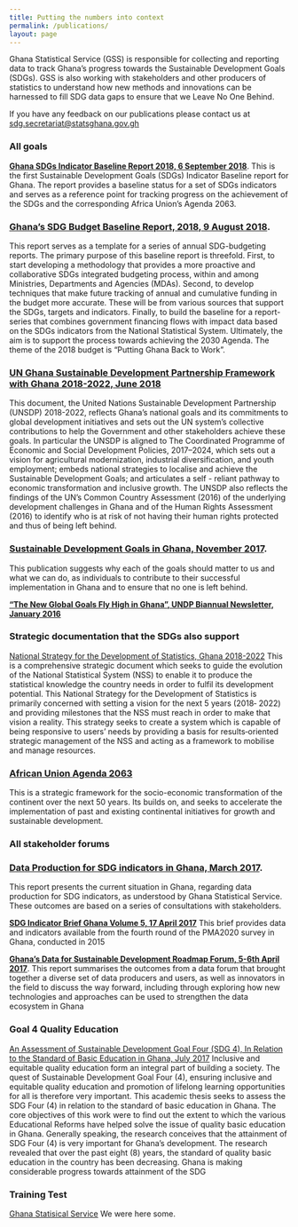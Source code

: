 ```yaml
---
title: Putting the numbers into context
permalink: /publications/
layout: page
---
```


Ghana Statistical Service (GSS) is responsible for collecting and reporting data to track Ghana’s progress towards the Sustainable Development Goals (SDGs).  GSS is also working with stakeholders and other producers of statistics to understand how new methods and innovations can be harnessed to fill SDG data gaps to ensure that we Leave No One Behind.

If you have any feedback on our publications please contact us at sdg.secretariat@statsghana.gov.gh

### All goals

**[Ghana SDGs Indicator Baseline Report 2018, 6 September 2018](http://www.gh.undp.org/content/dam/ghana/docs/Reports/UNDP_GH_IGC_SDGs_%20Indicator_%20Baseline_Report_2018.pdf)**. This is the first Sustainable Development Goals (SDGs) Indicator Baseline report for Ghana. The report provides a baseline status for a set of SDGs indicators and serves as a reference point for tracking progress on the achievement of the SDGs and the corresponding Africa Union’s Agenda 2063.

### [Ghana’s SDG Budget Baseline Report, 2018, 9 August 2018](https://www.mofep.gov.gh/sites/default/files/news/Ghana%27s-SDG-Budget-Baseline-Report-Aug-09-18.pdf). 
This report serves as a template for a series of annual SDG-budgeting reports. The primary purpose of this baseline report is threefold. First, to start developing a methodology that provides a more proactive and collaborative SDGs integrated budgeting process, within and among Ministries, Departments and Agencies (MDAs). Second, to develop techniques that make future tracking of annual and cumulative funding in the budget more accurate. These will be from various sources that support the SDGs, targets and indicators. Finally, to build the baseline for a report-series that combines government financing flows with impact data based on the SDGs indicators from the National Statistical System. Ultimately, the aim is to support the process towards achieving the 2030 Agenda. The theme of the 2018 budget is “Putting Ghana Back to Work”.

### [UN Ghana Sustainable Development Partnership Framework with Ghana 2018-2022, June 2018](http://gh.one.un.org/content/dam/unct/ghana/docs/Delivering%20as%20One/UNCT-GH-UNSDP-2018.pdf)
This document, the United Nations Sustainable Development Partnership (UNSDP) 2018-2022, reflects Ghana’s national goals and its commitments to global development initiatives and sets out the UN system’s collective contributions to help the Government and other stakeholders achieve these goals. In particular the UNSDP is aligned to The Coordinated Programme of Economic and Social Development Policies, 2017–2024, which sets out a vision for agricultural modernization, industrial diversification, and youth employment; embeds national strategies to localise and achieve the Sustainable Development Goals; and articulates a self - reliant pathway to economic transformation and inclusive growth. The UNSDP also reflects the findings of the UN’s Common Country Assessment (2016) of the underlying development challenges in Ghana and of the Human Rights Assessment (2016) to identify who is at risk of not having their human rights protected and thus of being left behind.

### [Sustainable Development Goals in Ghana, November 2017](http://gh.one.un.org/content/dam/unct/ghana/docs/SDGs/UNCT-GH-SDGs-in-Ghana-Avocacy-Messages-2017.pdf). 
This publication suggests why each of the goals should matter to us and what we can do, as individuals to contribute to their successful implementation in Ghana and to ensure that no one is left behind.

**[“The New Global Goals Fly High in Ghana”, UNDP Biannual Newsletter, January 2016](http://www.gh.undp.org/content/dam/ghana/docs/Doc/Communication/UNDP_GH_COMM__Newsletter_January2016.pdf)**

### Strategic documentation that the SDGs also support
[National Strategy for the Development of Statistics, Ghana 2018-2022](http://www.statsghana.gov.gh/docfiles/publications/NSDS%20II%20Ghana_Revised_16.03.18.pdf)  This is a comprehensive strategic document which seeks to guide the evolution of the National Statistical System (NSS) to enable it to produce the statistical knowledge the country needs in order to fulfil its development potential. This National Strategy for the Development of Statistics is primarily concerned with setting a vision for the next 5 years (2018‐ 2022) and providing milestones that the NSS must reach in order to make that vision a reality. This strategy seeks to create a system which is capable of being responsive to users’ needs by providing a basis for results‐oriented strategic management of the NSS and acting as a framework to mobilise and manage resources.

### [African Union Agenda 2063](https://au.int/Agenda2063/popular_version)  
This is a strategic framework for the socio-economic transformation of the continent over the next 50 years. Its builds on, and seeks to accelerate the implementation of past and existing continental initiatives for growth and sustainable development.


### All stakeholder forums

### [Data Production for SDG indicators in Ghana, March 2017](http://www.statsghana.gov.gh/docfiles/SDGs/Data%20and%20the%20SDGs%20in%20Ghana_Final2.pdf).
This report presents the current situation in Ghana, regarding data production for SDG indicators, as understood by Ghana Statistical Service. These outcomes are based on a series of consultations with stakeholders.

**[SDG Indicator Brief Ghana Volume 5, 17 April 2017](https://www.pma2020.org/sites/default/files/SDG-Indicator%20brief%20ghana-v5-2017-04-17.pdf)** This brief provides data and indicators available from the fourth round of the PMA2020 survey in Ghana, conducted in 2015

**[Ghana’s Data for Sustainable Development Roadmap Forum, 5-6th April 2017](http://www.statsghana.gov.gh/docfiles/SDGs/Forum%20report%20final.pdf)**. This report summarises the outcomes from a data forum that brought together a diverse set of data producers and users, as well as innovators in the field to discuss the way forward, including through exploring how new technologies and approaches can be used to strengthen the data ecosystem in Ghana


### Goal 4 Quality Education ###
 [An Assessment of Sustainable Development Goal Four (SDG 4), In Relation to the Standard of Basic Education in Ghana, July 2017](http://ugspace.ug.edu.gh/bitstream/handle/123456789/23007/An%20Assessment%20Of%20Sustainable%20Development%20Goal%20Four%20%28SDG%204%29%2C%20In%20Relation%20To%20The%20Standard%20Of%20Basic%20Education%20In%20Ghana.pdf?sequence=1&isAllowed=y)
Inclusive and equitable quality education form an integral part of building a society. The quest of Sustainable Development Goal Four (4), ensuring inclusive and equitable quality education and promotion of lifelong learning opportunities for all is therefore very important. This academic thesis seeks to assess the SDG Four (4) in relation to the standard of basic education in Ghana. The core  objectives  of  this  work  were  to  find  out  the  extent  to  which  the  various  Educational Reforms  have  helped  solve  the  issue  of  quality  basic  education  in  Ghana.  Generally speaking, the research conceives that the attainment of SDG Four (4) is very important for Ghana’s development. The research revealed that over the past eight (8) years, the standard of quality basic education in the country has been decreasing. Ghana is making considerable progress towards attainment of the SDG 

### Training Test  ###
 [Ghana Statisical Service](www.statsghana.gov.gh)
We were here some.
